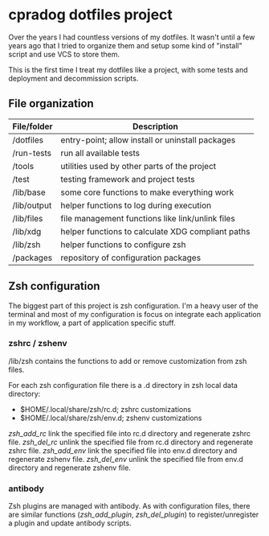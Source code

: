 # cpradog dotfiles project

Over the years I had countless versions of my dotfiles. It wasn't until a few years
ago that I tried to organize them and setup some kind of "install" script and use
VCS to store them.

This is the first time I treat my dotfiles like a project, with some tests and
deployment and decommission scripts.

## File organization

| File/folder | Description                                       |
|-------------|---------------------------------------------------|
| /dotfiles   | entry-point; allow install or uninstall packages  |
| /run-tests  | run all available tests                           |
| /tools      | utilities used by other parts of the project      |
| /test       | testing framework and project tests               |
| /lib/base   | some core functions to make everything work       |
| /lib/output | helper functions to log during execution          |
| /lib/files  | file management functions like link/unlink files  |
| /lib/xdg    | helper functions to calculate XDG compliant paths |
| /lib/zsh    | helper functions to configure zsh                 |
| /packages   | repository of configuration packages              |

## Zsh configuration

The biggest part of this project is zsh configuration. I'm a heavy user of
the terminal and most of my configuration is focus on integrate each
application in my workflow, a part of application specific stuff.

### zshrc / zshenv

/lib/zsh contains the functions to add or remove customization from
zsh files.

For each zsh configuration file there is a .d directory in zsh local data
directory:

- $HOME/.local/share/zsh/rc.d; zshrc customizations
- $HOME/.local/share/zsh/env.d; zshenv customizations

*zsh_add_rc* link the specified file into rc.d directory and regenerate
zshrc file.
*zsh_del_rc* unlink the specified file from rc.d directory and regenerate
zshrc file.
*zsh_add_env* link the specified file into env.d directory and regenerate
zshenv file.
*zsh_del_env* unlink the specified file from env.d directory and regenerate
zshenv file.

### antibody

Zsh plugins are managed with antibody. As with configuration files, there
are similar functions (*zsh_add_plugin*, *zsh_del_plugin*) to
register/unregister a plugin and update antibody scripts.
